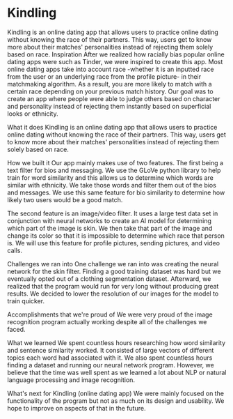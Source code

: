 # Kindling
Kindling is an online dating app that allows users to practice online dating without knowing the race of their partners. This way, users get to know more about their matches' personalities instead of rejecting them solely based on race.
Inspiration
After we realized how racially bias popular online dating apps were such as Tinder, we were inspired to create this app. Most online dating apps take into account race -whether it is an inputted race from the user or an underlying race from the profile picture- in their matchmaking algorithm. As a result, you are more likely to match with a certain race depending on your previous match history. Our goal was to create an app where people were able to judge others based on character and personality instead of rejecting them instantly based on superficial looks or ethnicity.

What it does
Kindling is an online dating app that allows users to practice online dating without knowing the race of their partners. This way, users get to know more about their matches' personalities instead of rejecting them solely based on race.

How we built it
Our app mainly makes use of two features. The first being a text filter for bios and messaging. We use the GLoVe python library to help train for word similarity and this allows us to determine which words are similar with ethnicity. We take those words and filter them out of the bios and messages. We use this same feature for bio similarity to determine how likely two users would be a good match.

The second feature is an image/video filter. It uses a large test data set in conjunction with neural networks to create an AI model for determining which part of the image is skin. We then take that part of the image and change its color so that it is impossible to determine which race that person is. We will use this feature for profile pictures, sending pictures, and video calls.

Challenges we ran into
One challenge we ran into was creating the neural network for the skin filter. Finding a good training dataset was hard but we eventually opted out of a clothing segmentation dataset. Afterward, we realized that the program would run for very long without producing great results. We decided to lower the resolution of our images for the model to train quicker.

Accomplishments that we're proud of
We were very proud of the image recognition program actually working despite all of the challenges we faced.

What we learned
We spent countless hours researching how word similarity and sentence similarity worked. It consisted of large vectors of different topics each word had associated with it. We also spent countless hours finding a dataset and running our neural network program. However, we believe that the time was well spent as we learned a lot about NLP or natural language processing and image recognition.

What's next for Kindling (online dating app)
We were mainly focused on the functionality of the program but not as much on its design and usability. We hope to improve on aspects of that in the future.
